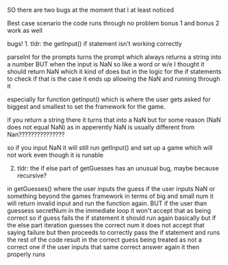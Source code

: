 SO there are two bugs at the moment that I at least noticed

Best case scenario the code runs through no problem bonus 1 and bonus 2 work as well

bugs!
1.
tldr: the getInput() if statement isn't working correctly

parseInt for the prompts turns the prompt which always returns a string into a number
BUT 
when the input is NaN so like a word or w/e I thought it should return NaN which it kind of does but in the logic for the if statements to check if that is the case it ends up allowing the NaN and running through it

especially for function getInput() which is where the user gets asked for biggest and smallest to set the framework for the game.

if you return a string there it turns that into a NaN but for some reason (NaN does not equal NaN) as in apperently NaN is usually different from Nan??????????????? 

so if you input NaN it will still run getInput() and set up a game which will not work even though it is runable



2. tldr: the if else part of getGuesses has an unusual bug, maybe because recursive?
   
in getGuesses() where the user inputs the guess if the user inputs NaN or something beyond the games framework in terms of big and small num it will return invalid input and run the function again.
BUT
if the user than guessess secretNum in the immediate loop it won't accept that as being correct
so if guess fails the if statement it should run again basically but if the else part iteration guesses the correct num it does not accept that saying failure but then proceeds to correctly pass the if statement and runs the rest of the code result in the correct guess being treated as not a correct one
if the user inputs that same correct answer again it then properly runs